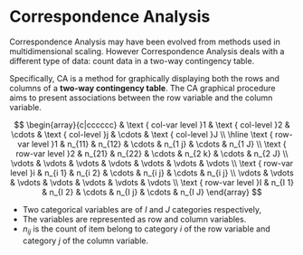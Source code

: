 # Correspondence Analysis

Correspondence Analysis may have been evolved from methods used in multidimensional scaling. However Correspondence Analysis deals with a different type of data: count data in a two-way contingency table.

Specifically, CA is a method for graphically displaying both the rows and columns of a **two-way contingency table**. The CA graphical procedure aims to present associations between the row variable and the column variable.

$$
\begin{array}{c|cccccc}
& \text { col-var level }1  & \text { col-level }2  & \cdots & \text { col-level }j  & \cdots & \text { col-level }J  \\
\hline \text { row-var level }1 & n_{11} & n_{12} & \cdots & n_{1 j} & \cdots & n_{1 J} \\
\text { row-var level }2  & n_{21} & n_{22} & \cdots & n_{2 k} & \cdots & n_{2 J} \\
\vdots & \vdots & \vdots & \vdots & \vdots & \vdots & \vdots \\
\text { row-var level }i  & n_{i 1} & n_{i 2} & \cdots & n_{i j} & \cdots & n_{i j} \\
\vdots & \vdots & \vdots & \vdots & \vdots & \vdots & \vdots \\
\text { row-var level }I  & n_{I 1} & n_{I 2} & \cdots & n_{I j} & \cdots & n_{I J}
\end{array}
$$

- Two categorical variables are of $I$ and $J$ categories respectively,
- The variables are represented as row and column variables.
- $n_{ij}$ is the count of item belong to category $i$ of the row variable and
category $j$ of the column variable.
